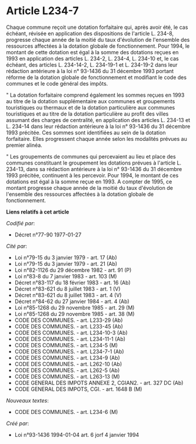 # Article L234-7

Chaque commune reçoit une dotation forfaitaire qui, après avoir été, le cas échéant, révisée en application des dispositions
de l'article L. 234-8, progresse chaque année de la moitié du taux d'évolution de l'ensemble des ressources affectées à la
dotation globale de fonctionnement. Pour 1994, le montant de cette dotation est égal à la somme des dotations reçues en 1993
en application des articles L. 234-2, L. 234-4, L. 234-10 et, le cas échéant, des articles L. 234-14-2, L. 234-19-1 et L.
234-19-2 dans leur rédaction antérieure à la loi n° 93-1436 du 31 décembre 1993 portant réforme de la dotation globale de
fonctionnement et modifiant le code des communes et le code général des impôts.

" La dotation forfaitaire comprend également les sommes reçues en 1993 au titre de la dotation supplémentaire aux communes et
groupements touristiques ou thermaux et de la dotation particulière aux communes touristiques et au titre de la dotation
particulière au profit des villes assumant des charges de centralité, en application des articles L. 234-13 et L. 234-14 dans
leur rédaction antérieure à la loi n° 93-1436 du 31 décembre 1993 précitée. Ces sommes sont identifiées au sein de la
dotation forfaitaire. Elles progressent chaque année selon les modalités prévues au premier alinéa.

" Les groupements de communes qui percevaient au lieu et place des communes constituant le groupement les dotations prévues à
l'article L. 234-13, dans sa rédaction antérieure à la loi n° 93-1436 du 31 décembre 1993 précitée, continuent à les
percevoir. Pour 1994, le montant de ces dotations est égal à la somme reçue en 1993. A compter de 1995, ce montant progresse
chaque année de la moitié du taux d'évolution de l'ensemble des ressources affectées à la dotation globale de fonctionnement.

**Liens relatifs à cet article**

_Codifié par_:

  - Décret n°77-90 1977-01-27

_Cité par_:

  - Loi n°79-15 du 3 janvier 1979 - art. 17 (Ab)
  - Loi n°79-15 du 3 janvier 1979 - art. 21 (Ab)
  - Loi n°82-1126 du 29 décembre 1982 - art. 91 (P)
  - Loi n°83-8 du 7 janvier 1983 - art. 103 (M)
  - Décret n°83-117 du 18 février 1983 - art. 16 (Ab)
  - Décret n°83-621 du 8 juillet 1983 - art. 1 (V)
  - Décret n°83-621 du 8 juillet 1983 - art. 4 (V)
  - Décret n°84-62 du 27 janvier 1984 - art. 4 (Ab)
  - Loi n°85-1268 du 29 novembre 1985 - art. 29 (M)
  - Loi n°85-1268 du 29 novembre 1985 - art. 38 (M)
  - CODE DES COMMUNES. - art. L233-29 (Ab)
  - CODE DES COMMUNES. - art. L233-45 (Ab)
  - CODE DES COMMUNES. - art. L234-10-3 (Ab)
  - CODE DES COMMUNES. - art. L234-11-1 (Ab)
  - CODE DES COMMUNES. - art. L234-5 (M)
  - CODE DES COMMUNES. - art. L234-7-1 (Ab)
  - CODE DES COMMUNES. - art. L234-9 (Ab)
  - CODE DES COMMUNES. - art. L262-10 (Ab)
  - CODE DES COMMUNES. - art. L262-5 (Ab)
  - CODE DES COMMUNES. - art. L263-13 (M)
  - CODE GENERAL DES IMPOTS ANNEXE 2, CGIAN2. - art. 327 DC (Ab)
  - CODE GENERAL DES IMPOTS, CGI. - art. 1648 B (M)

_Nouveaux textes_:

  - CODE DES COMMUNES. - art. L234-6 (M)

_Créé par_:

  - Loi n°93-1436 1994-01-04 art. 6 jorf 4 janvier 1994
